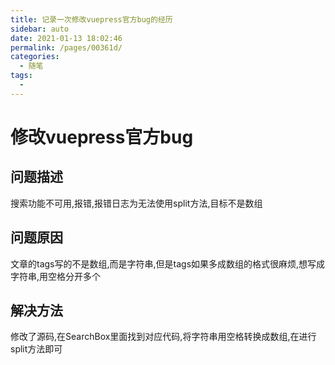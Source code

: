 ```yaml
---
title: 记录一次修改vuepress官方bug的经历
sidebar: auto
date: 2021-01-13 18:02:46
permalink: /pages/00361d/
categories: 
  - 随笔
tags: 
  - 
---
```


# 修改vuepress官方bug

## 问题描述
搜索功能不可用,报错,报错日志为无法使用split方法,目标不是数组

## 问题原因
文章的tags写的不是数组,而是字符串,但是tags如果多成数组的格式很麻烦,想写成字符串,用空格分开多个

## 解决方法
修改了源码,在SearchBox里面找到对应代码,将字符串用空格转换成数组,在进行split方法即可
